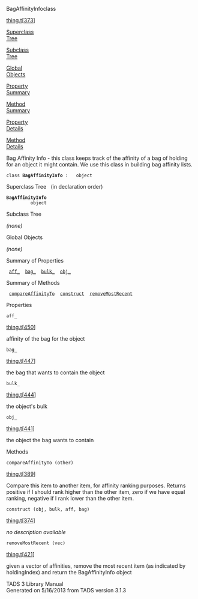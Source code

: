 <span class="title">BagAffinityInfo</span><span class="type">class</span>

[thing.t](../file/thing.t.html)\[[373](../source/thing.t.html#373)\]

[Superclass  
Tree](#_SuperClassTree_)

[Subclass  
Tree](#_SubClassTree_)

[Global  
Objects](#_ObjectSummary_)

[Property  
Summary](#_PropSummary_)

[Method  
Summary](#_MethodSummary_)

[Property  
Details](#_Properties_)

[Method  
Details](#_Methods_)

<div class="fdesc">

Bag Affinity Info - this class keeps track of the affinity of a bag of
holding for an object it might contain. We use this class in building
bag affinity lists.

`class `**`BagAffinityInfo`**` :   object`

</div>

<span id="_SuperClassTree_"></span>

<div class="mjhd">

<span class="hdln">Superclass Tree</span>   (in declaration order)

</div>

**`BagAffinityInfo`**  
`         object`  
<span id="_SubClassTree_"></span>

<div class="mjhd">

<span class="hdln">Subclass Tree</span>  

</div>

*(none)* <span id="_ObjectSummary_"></span>

<div class="mjhd">

<span class="hdln">Global Objects</span>  

</div>

*(none)* <span id="_PropSummary_"></span>

<div class="mjhd">

<span class="hdln">Summary of Properties</span>  

</div>

` `[`aff_`](#aff_)`  `[`bag_`](#bag_)`  `[`bulk_`](#bulk_)`  `[`obj_`](#obj_)`  `

<span id="_MethodSummary_"></span>

<div class="mjhd">

<span class="hdln">Summary of Methods</span>  

</div>

` `[`compareAffinityTo`](#compareAffinityTo)`  `[`construct`](#construct)`  `[`removeMostRecent`](#removeMostRecent)`  `

<span id="_Properties_"></span>

<div class="mjhd">

<span class="hdln">Properties</span>  

</div>

<span id="aff_"></span>

`aff_`

[thing.t](../file/thing.t.html)\[[450](../source/thing.t.html#450)\]

<div class="desc">

affinity of the bag for the object

</div>

<span id="bag_"></span>

`bag_`

[thing.t](../file/thing.t.html)\[[447](../source/thing.t.html#447)\]

<div class="desc">

the bag that wants to contain the object

</div>

<span id="bulk_"></span>

`bulk_`

[thing.t](../file/thing.t.html)\[[444](../source/thing.t.html#444)\]

<div class="desc">

the object's bulk

</div>

<span id="obj_"></span>

`obj_`

[thing.t](../file/thing.t.html)\[[441](../source/thing.t.html#441)\]

<div class="desc">

the object the bag wants to contain

</div>

<span id="_Methods_"></span>

<div class="mjhd">

<span class="hdln">Methods</span>  

</div>

<span id="compareAffinityTo"></span>

`compareAffinityTo (other)`

[thing.t](../file/thing.t.html)\[[389](../source/thing.t.html#389)\]

<div class="desc">

Compare this item to another item, for affinity ranking purposes.
Returns positive if I should rank higher than the other item, zero if we
have equal ranking, negative if I rank lower than the other item.

</div>

<span id="construct"></span>

`construct (obj, bulk, aff, bag)`

[thing.t](../file/thing.t.html)\[[374](../source/thing.t.html#374)\]

<div class="desc">

*no description available*

</div>

<span id="removeMostRecent"></span>

`removeMostRecent (vec)`

[thing.t](../file/thing.t.html)\[[421](../source/thing.t.html#421)\]

<div class="desc">

given a vector of affinities, remove the most recent item (as indicated
by holdingIndex) and return the BagAffinityInfo object

</div>

<div class="ftr">

TADS 3 Library Manual  
Generated on 5/16/2013 from TADS version 3.1.3

</div>
